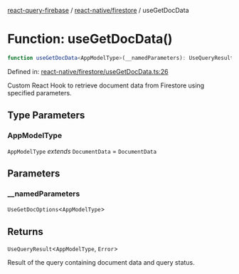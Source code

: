[react-query-firebase](../../../modules.md) / [react-native/firestore](../index.md) / useGetDocData

# Function: useGetDocData()

```ts
function useGetDocData<AppModelType>(__namedParameters): UseQueryResult<AppModelType, Error>
```

Defined in: [react-native/firestore/useGetDocData.ts:26](https://github.com/vpishuk/react-query-firebase/blob/09a15a5d938c4bdaa4fd86491bcf8ea41c16371f/react-native/firestore/useGetDocData.ts#L26)

Custom React Hook to retrieve document data from Firestore using specified parameters.

## Type Parameters

### AppModelType

`AppModelType` *extends* `DocumentData` = `DocumentData`

## Parameters

### \_\_namedParameters

`UseGetDocOptions`\<`AppModelType`\>

## Returns

`UseQueryResult`\<`AppModelType`, `Error`\>

Result of the query containing document data and query status.
